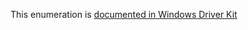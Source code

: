 This enumeration is [documented in Windows Driver Kit](https://learn.microsoft.com/en-us/windows-hardware/drivers/ddi/ntddk/ne-ntddk-_state_location_type)
